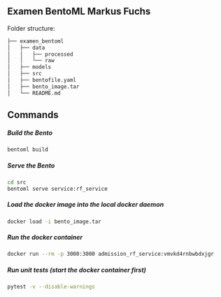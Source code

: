## Examen BentoML Markus Fuchs

Folder structure: 

```bash       
├── examen_bentoml          
│   ├── data       
│   │   ├── processed      
│   │   └── raw           
│   ├── models      
│   ├── src       
│   ├── bentofile.yaml
│   ├── bento_image.tar
│   └── README.md
```

## Commands

##### Build the Bento

```bash
bentoml build
```
##### Serve the Bento

```bash
cd src
bentoml serve service:rf_service
```

##### Load the docker image into the local docker daemon

```bash
docker load -i bento_image.tar
```

##### Run the docker container

```bash
docker run --rm -p 3000:3000 admission_rf_service:vmvkd4rnbwbdxjgr
```

##### Run unit tests (start the docker container first)

```bash
pytest -v --disable-warnings
```
